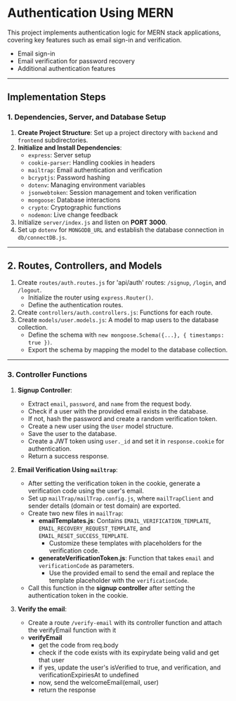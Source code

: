 # Authentication Using MERN

This project implements authentication logic for MERN stack applications, covering key features such as email sign-in and verification.

- Email sign-in
- Email verification for password recovery
- Additional authentication features

---

## Implementation Steps

### 1. Dependencies, Server, and Database Setup

1. **Create Project Structure**: Set up a project directory with `backend` and `frontend` subdirectories.
2. **Initialize and Install Dependencies**:
   - `express`: Server setup
   - `cookie-parser`: Handling cookies in headers
   - `mailtrap`: Email authentication and verification
   - `bcryptjs`: Password hashing
   - `dotenv`: Managing environment variables
   - `jsonwebtoken`: Session management and token verification
   - `mongoose`: Database interactions
   - `crypto`: Cryptographic functions
   - `nodemon`: Live change feedback
3. Initialize `server/index.js` and listen on **PORT 3000**.
4. Set up `dotenv` for `MONGODB_URL` and establish the database connection in `db/connectDB.js`.

---

## 2. Routes, Controllers, and Models

1. Create `routes/auth.routes.js` for 'api/auth' routes: `/signup`, `/login`, and `/logout`.
   - Initialize the router using `express.Router()`.
   - Define the authentication routes.
2. Create `controllers/auth.controllers.js`: Functions for each route.
3. Create `models/user.models.js`: A model to map users to the database collection.
   - Define the schema with `new mongoose.Schema({...}, { timestamps: true })`.
   - Export the schema by mapping the model to the database collection.

---

### 3. Controller Functions

1. **Signup Controller**:

   - Extract `email`, `password`, and `name` from the request body.
   - Check if a user with the provided email exists in the database.
   - If not, hash the password and create a random verification token.
   - Create a new user using the `User` model structure.
   - Save the user to the database.
   - Create a JWT token using `user._id` and set it in `response.cookie` for authentication.
   - Return a success response.

2. **Email Verification Using `mailtrap`**:

   - After setting the verification token in the cookie, generate a verification code using the user's email.
   - Set up `mailTrap/mailTrap.config.js`, where `mailTrapClient` and sender details (domain or test domain) are exported.
   - Create two new files in `mailTrap`:
     - **emailTemplates.js**: Contains `EMAIL_VERIFICATION_TEMPLATE`, `EMAIL_RECOVERY_REQUEST_TEMPLATE`, and `EMAIL_RESET_SUCCESS_TEMPLATE`.
       - Customize these templates with placeholders for the verification code.
     - **generateVerificationToken.js**: Function that takes `email` and `verificationCode` as parameters.
       - Use the provided email to send the email and replace the template placeholder with the `verificationCode`.
   - Call this function in the **signup controller** after setting the authentication token in the cookie.

3. **Verify the email**:
   - Create a route `/verify-email` with its controller function and attach the verifyEmail function with it
   - **verifyEmail**
     - get the code from req.body
     - check if the code exists with its expirydate being valid and get that user
     - if yes, update the user's isVerified to true, and verification, and verificationExpiriesAt to undefined
     - now, send the welcomeEmail(email, user)
     - return the response
